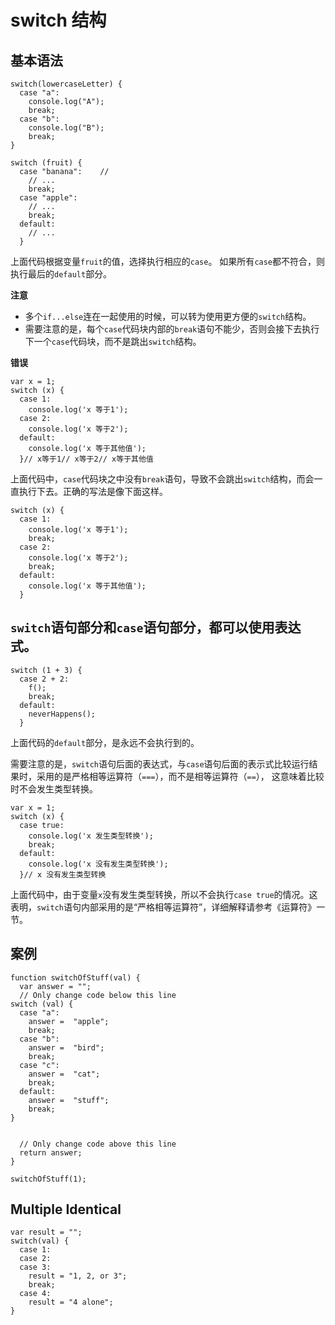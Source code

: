 # switch 结构

## 基本语法

```JS
switch(lowercaseLetter) {
  case "a":
    console.log("A");
    break;
  case "b":
    console.log("B");
    break;
}

```


```JS
switch (fruit) {
  case "banana":    // 
    // ...    
    break;  
  case "apple":    
    // ...    
    break;  
  default:    
    // ...
  }
```

上面代码根据变量`fruit`的值，选择执行相应的`case`。
如果所有`case`都不符合，则执行最后的`default`部分。

**注意**
- 多个`if...else`连在一起使用的时候，可以转为使用更方便的`switch`结构。
- 需要注意的是，每个`case`代码块内部的`break`语句不能少，否则会接下去执行下一个`case`代码块，而不是跳出`switch`结构。

**错误**
```JS
var x = 1;
switch (x) {
  case 1:
    console.log('x 等于1');  
  case 2:    
    console.log('x 等于2');  
  default:    
    console.log('x 等于其他值');
  }// x等于1// x等于2// x等于其他值
```

上面代码中，`case`代码块之中没有`break`语句，导致不会跳出`switch`结构，而会一直执行下去。正确的写法是像下面这样。

```JS
switch (x) {  
  case 1:    
    console.log('x 等于1');    
    break;  
  case 2:    
    console.log('x 等于2');    
    break;  
  default:    
    console.log('x 等于其他值');
  }
```

## `switch`语句部分和`case`语句部分，都可以使用表达式。

```JS
switch (1 + 3) {  
  case 2 + 2:
    f();    
    break;  
  default:    
    neverHappens();
  }
```

上面代码的`default`部分，是永远不会执行到的。

需要注意的是，`switch`语句后面的表达式，与`case`语句后面的表示式比较运行结果时，采用的是严格相等运算符（`===`），而不是相等运算符（`==`），
这意味着比较时不会发生类型转换。

```JS
var x = 1;
switch (x) {
  case true:
    console.log('x 发生类型转换');    
    break;  
  default:    
    console.log('x 没有发生类型转换');
  }// x 没有发生类型转换
```

上面代码中，由于变量`x`没有发生类型转换，所以不会执行`case true`的情况。这表明，`switch`语句内部采用的是“严格相等运算符”，详细解释请参考《运算符》一节。

## 案例

```JS
function switchOfStuff(val) {
  var answer = "";
  // Only change code below this line
switch (val) {
  case "a":
    answer =  "apple";
    break;
  case "b":
    answer =  "bird";
    break;
  case "c":
    answer =  "cat";
    break;
  default:
    answer =  "stuff";
    break;
}


  // Only change code above this line
  return answer;
}

switchOfStuff(1);
```


## Multiple Identical


```JS
var result = "";
switch(val) {
  case 1:
  case 2:
  case 3:
    result = "1, 2, or 3";
    break;
  case 4:
    result = "4 alone";
}
```
